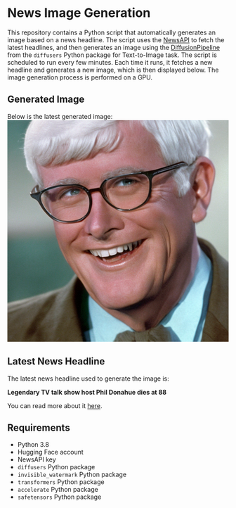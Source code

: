 # News Image Generation
This repository contains a Python script that automatically generates an image based on a news headline. The script uses the [NewsAPI](https://newsapi.org/) to fetch the latest headlines, and then generates an image using the [DiffusionPipeline](https://github.com/huggingface/diffusers) from the `diffusers` Python package for Text-to-Image task.
The script is scheduled to run every few minutes. Each time it runs, it fetches a new headline and generates a new image, which is then displayed below. The image generation process is performed on a GPU.

## Generated Image
Below is the latest generated image:
![Generated Image](image.png)

## Latest News Headline
The latest news headline used to generate the image is:

**Legendary TV talk show host Phil Donahue dies at 88**

You can read more about it [here](https://news.google.com/rss/articles/CBMidEFVX3lxTFBoZlJxMjNVc2VsdzROeU8zUEdEbFh5ZnJhOWlESEVLeDdCaEFkS0tUN0d2dl9kWUI4T3k1a0dBLUJCSzdnUXA2ajJDb2pyRE9mNTNKWWx5elNtYVhMamZnQ0V3X0dzellHcWZsWWVBN3hFTGhW?oc=5).

## Requirements
- Python 3.8
- Hugging Face account
- NewsAPI key
- `diffusers` Python package
- `invisible_watermark` Python package
- `transformers` Python package
- `accelerate` Python package
- `safetensors` Python package
